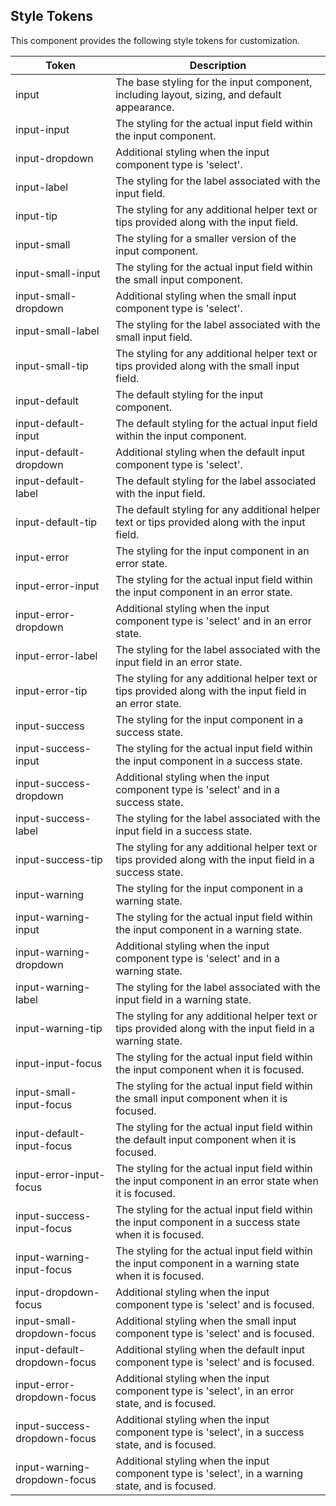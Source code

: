 ## Style Tokens

This component provides the following style tokens for customization.

| **Token**                    | **Description**                                                                                            |
| ---------------------------- | ---------------------------------------------------------------------------------------------------------- |
| input                        | The base styling for the input component, including layout, sizing, and default appearance.                |
| input-input                  | The styling for the actual input field within the input component.                                         |
| input-dropdown               | Additional styling when the input component type is 'select'.                                              |
| input-label                  | The styling for the label associated with the input field.                                                 |
| input-tip                    | The styling for any additional helper text or tips provided along with the input field.                    |
| input-small                  | The styling for a smaller version of the input component.                                                  |
| input-small-input            | The styling for the actual input field within the small input component.                                   |
| input-small-dropdown         | Additional styling when the small input component type is 'select'.                                        |
| input-small-label            | The styling for the label associated with the small input field.                                           |
| input-small-tip              | The styling for any additional helper text or tips provided along with the small input field.              |
| input-default                | The default styling for the input component.                                                               |
| input-default-input          | The default styling for the actual input field within the input component.                                 |
| input-default-dropdown       | Additional styling when the default input component type is 'select'.                                      |
| input-default-label          | The default styling for the label associated with the input field.                                         |
| input-default-tip            | The default styling for any additional helper text or tips provided along with the input field.            |
| input-error                  | The styling for the input component in an error state.                                                     |
| input-error-input            | The styling for the actual input field within the input component in an error state.                       |
| input-error-dropdown         | Additional styling when the input component type is 'select' and in an error state.                        |
| input-error-label            | The styling for the label associated with the input field in an error state.                               |
| input-error-tip              | The styling for any additional helper text or tips provided along with the input field in an error state.  |
| input-success                | The styling for the input component in a success state.                                                    |
| input-success-input          | The styling for the actual input field within the input component in a success state.                      |
| input-success-dropdown       | Additional styling when the input component type is 'select' and in a success state.                       |
| input-success-label          | The styling for the label associated with the input field in a success state.                              |
| input-success-tip            | The styling for any additional helper text or tips provided along with the input field in a success state. |
| input-warning                | The styling for the input component in a warning state.                                                    |
| input-warning-input          | The styling for the actual input field within the input component in a warning state.                      |
| input-warning-dropdown       | Additional styling when the input component type is 'select' and in a warning state.                       |
| input-warning-label          | The styling for the label associated with the input field in a warning state.                              |
| input-warning-tip            | The styling for any additional helper text or tips provided along with the input field in a warning state. |
| input-input-focus            | The styling for the actual input field within the input component when it is focused.                      |
| input-small-input-focus      | The styling for the actual input field within the small input component when it is focused.                |
| input-default-input-focus    | The styling for the actual input field within the default input component when it is focused.              |
| input-error-input-focus      | The styling for the actual input field within the input component in an error state when it is focused.    |
| input-success-input-focus    | The styling for the actual input field within the input component in a success state when it is focused.   |
| input-warning-input-focus    | The styling for the actual input field within the input component in a warning state when it is focused.   |
| input-dropdown-focus         | Additional styling when the input component type is 'select' and is focused.                               |
| input-small-dropdown-focus   | Additional styling when the small input component type is 'select' and is focused.                         |
| input-default-dropdown-focus | Additional styling when the default input component type is 'select' and is focused.                       |
| input-error-dropdown-focus   | Additional styling when the input component type is 'select', in an error state, and is focused.           |
| input-success-dropdown-focus | Additional styling when the input component type is 'select', in a success state, and is focused.          |
| input-warning-dropdown-focus | Additional styling when the input component type is 'select', in a warning state, and is focused.          |